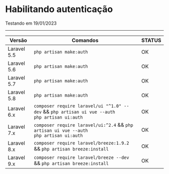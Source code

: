 # Habilitando autenticação

Testando em 19/01/2023

<hr>

Versão | Comandos | STATUS
-- | -- | --
Laravel 5.5 | ```php artisan make:auth``` | OK
Laravel 5.6 | ```php artisan make:auth``` | OK
Laravel 5.7 | ```php artisan make:auth``` | OK
Laravel 5.8 | ```php artisan make:auth``` | OK
Laravel 6.x | ```composer require laravel/ui "^1.0" --dev``` && ```php artisan ui vue --auth``` <br> ```php artisan ui:auth``` | OK
Laravel 7.x | ```composer require laravel/ui:^2.4``` && ```php artisan ui vue --auth``` <br> ```php artisan ui:auth``` | OK
Laravel 8.x | ```composer require laravel/breeze:1.9.2``` && ```php artisan breeze:install``` | OK
Laravel 9.x | ```composer require laravel/breeze --dev``` && ```php artisan breeze:install``` | OK